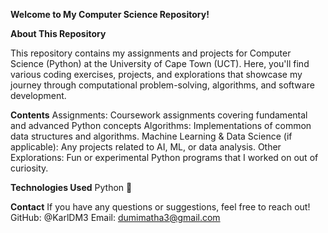 **Welcome to My Computer Science Repository!**

**About This Repository**

This repository contains my assignments and projects for Computer Science (Python) at the University of Cape Town (UCT). Here, you'll find various coding exercises, projects, and explorations that showcase my journey through computational problem-solving, algorithms, and software development.

**Contents**
Assignments: Coursework assignments covering fundamental and advanced Python concepts
Algorithms: Implementations of common data structures and algorithms.
Machine Learning & Data Science (if applicable): Any projects related to AI, ML, or data analysis.
Other Explorations: Fun or experimental Python programs that I worked on out of curiosity.

**Technologies Used**
Python 🐍

**Contact**
If you have any questions or suggestions, feel free to reach out!
GitHub: @KarlDM3
Email: dumimatha3@gmail.com
